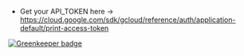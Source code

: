- Get your API_TOKEN here -> https://cloud.google.com/sdk/gcloud/reference/auth/application-default/print-access-token

[![Greenkeeper badge](https://badges.greenkeeper.io/aranajhonny/-membrane-drive-container-builder.svg)](https://greenkeeper.io/)